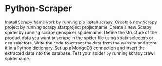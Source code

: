 # Python-Scraper
Install Scrapy framework by running pip install scrapy.
Create a new Scrapy project by running scrapy startproject projectname.
Create a new Scrapy spider by running scrapy genspider spidername.
Define the structure of the product data you want to scrape in the spider file using xpath selectors or css selectors.
Write the code to extract the data from the website and store it in a Python dictionary.
Set up a MongoDB connection and insert the extracted data into the database.
Test your spider by running scrapy crawl spidername.
